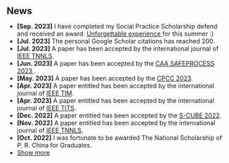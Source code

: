 <h1 id="news"></h1>

<h2 style="margin: 60px 0px 10px;">News</h2>

<ul>
<li><strong>[Sep. 2023]</strong>  I have completed my Social Practice Scholarship defend and received an award. <a href="https://www.sohu.com/a/710990497_120972834"> Unforgettable experience </a>for this summer :)</li>
<li><strong>[Jul. 2023]</strong>  The personal Google Scholar citations has reached 200.</li>
<li><strong>[Jul. 2023]</strong>  A paper has been accepted by the international journal of <a href="https://ieeexplore.ieee.org/xpl/RecentIssue.jsp?punumber=5962385">IEEE TNNLS</a>.</li>
<li><strong>[Jun. 2023]</strong>  A paper has been accepted by the <a href="https://fdd2023.aconf.org"> CAA SAFEPROCESS 2023 </a>.</li>
<li><strong>[May. 2023]</strong>  A paper has been accepted by the <a href="http://2023.cn-tcpc.org/home/"> CPCC 2023</a>.</li>
<li><strong>[Apr. 2023]</strong> A paper entitled has been accepted by the international journal of <a href="https://ieeexplore.ieee.org/xpl/RecentIssue.jsp?reload=true&punumber=19">IEEE TIM</a>.</li>
<li><strong>[Apr. 2023]</strong> A paper entitled has been accepted by the international journal of <a href="https://ieeexplore.ieee.org/xpl/RecentIssue.jsp?punumber=6979">IEEE TITS</a>.</li>
<li><strong>[Dec. 2022]</strong> A paper entitled has been accepted by the <a href="https://s-cubeconference.eai-conferences.org/2022/">S-CUBE 2022</a>.</li>
<li><strong>[Nov. 2022]</strong> A paper entitled has been accepted by the international journal of <a href="https://ieeexplore.ieee.org/xpl/RecentIssue.jsp?punumber=5962385">IEEE TNNLS</a>.</li>
<li><strong>[Oct. 2022]</strong>  I was fortunate to be awarded The National Scholarship of P. R. China for Graduates.</li>

<li> <a href="javascript:toggle_vis('newsmore')">Show more</a> </li>
<div id="newsmore" style="display:none"> 
  <li><strong>[Aug. 2022]</strong> A paper entitled has been accepted by the international journal of <a href="https://ieeexplore.ieee.org/xpl/RecentIssue.jsp?punumber=87">IEEE TCST</a>.</li>
</div>

</ul>
